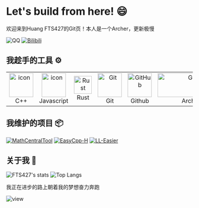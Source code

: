 # Let's build from here! 😄

欢迎来到Huang FTS427的Git页！本人是一个Archer，更新极慢

![QQ](https://img.shields.io/badge/QQ-2783629533-81A1C1.svg?style=for-the-badge&logo=QQ&logoColor=white)
[![Bilibili](https://img.shields.io/badge/探索者FTS-81A1C1.svg?style=for-the-badge&logo=bilibili&logoColor=white)](https://space.bilibili.com/1978537245?spm_id_from=333.1007.0.0)

## 我趁手的工具 ⚙️

<table>
  <tr> 
    <td align="center" width="96">
        <img src="https://techstack-generator.vercel.app/cpp-icon.svg" alt="icon" width="65" height="65" />
      <br>C++
    </td>
    <td align="center" width="96">
        <img src="https://techstack-generator.vercel.app/js-icon.svg" alt="icon" width="65" height="65" />
      <br>Javascript
    </td>
    <td align="center"  width="96">
        <img src="https://skillicons.dev/icons?i=rust" width="48" height="48" alt="Rust" />
      <br>Rust
    </td>
    <td align="center" width="96">
        <img src="https://user-images.githubusercontent.com/25181517/192108372-f71d70ac-7ae6-4c0d-8395-51d8870c2ef0.png" width="65" height="65" alt="Git" />
      <br>Git
    </td>
    <td align="center" width="96">
        <img src="https://techstack-generator.vercel.app/github-icon.svg" width="65" height="65" alt="GitHub" />
      <br>Github
    </td>
    <td align="center">
        <img src="https://archlinux.org/static/logos/archlinux-logo-light-90dpi.d36c53534a2b.png" width="200" height="65" alt="GitHub" />
      <br>Archlinux
    </td>
 </tr>
</table>

## 我维护的项目 📦

[![MathCentralTool](https://github-readme-stats.vercel.app/api/pin/?username=QuantumLS-Studio&repo=MathCentralTool&hide_border=true&theme=nord)](https://github.com/FTS427/MathCentralTool)
[![EasyCpp-H](https://github-readme-stats.vercel.app/api/pin/?username=QuantumLS-Studio&repo=ECPPH&hide_border=true&theme=nord)](https://github.com/FTS427/ECPPH)
[![LL-Easier](https://github-readme-stats.vercel.app/api/pin/?username=FTS427&repo=llbds_packer&hide_border=true&theme=nord)](https://github.com/FTS427/llbds_packer)

## 关于我 👋

![FTS427's stats](https://github-readme-stats.vercel.app/api?username=FTS427&show_icons=true&count_private=true&hide_border=true&theme=nord&local=cn)
![Top Langs](https://github-readme-stats.vercel.app/api/top-langs/?username=FTS427&hide_border=true&layout=donut&theme=nord)

我正在进步的路上朝着我的梦想奋力奔跑

![view](https://komarev.com/ghpvc/?username=FTS427&label=PROFILE+VIEWS&style=for-the-badge&color=81a1c1)

